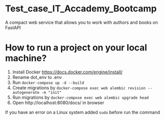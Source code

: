 # Test_case_IT_Accademy_Bootcamp
A compact web service that allows you to work with authors and books on FastAPI

# How to run a project on your local machine?
1. Install Docker https://docs.docker.com/engine/install/
2. Rename dot_env to .env
3. Run `docker-compose up -d --build`
4. Create migrations by `docker-compose exec web alembic revision --autogenerate -m "init"`
5. Run migrations by `docker-compose exec web alembic upgrade head`
6. Open http://localhost:8080/docs/ in browser

If you have an error on a Linux system added `sudo` before run the command
